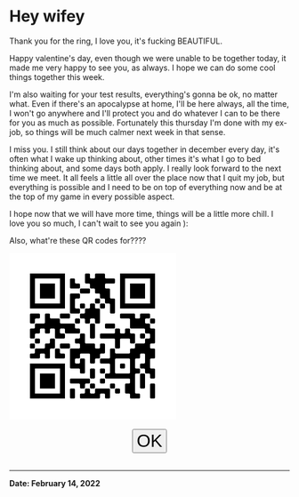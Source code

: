 # Hey wifey

Thank you for the ring, I love you, it's fucking BEAUTIFUL.

Happy valentine's day, even though we were unable to be together today, it made me very happy to see you, as always. I hope we can do some cool things together this week.

I'm also waiting for your test results, everything's gonna be ok, no matter what. Even if there's an apocalypse at home, I'll be here always, all the time, I won't go anywhere and I'll protect you and do whatever I can to be there for you as much as possible. Fortunately this thursday I'm done with my ex-job, so things will be much calmer next week in that sense.

I miss you. I still think about our days together in december every day, it's often what I wake up thinking about, other times it's what I go to bed thinking about, and some days both apply. I really look forward to the next time we meet. It all feels a little all over the place now that I quit my job, but everything is possible and I need to be on top of everything now and be at the top of my game in every possible aspect.

I hope now that we will have more time, things will be a little more chill. I love you so much, I can't wait to see you again ):

Also, what're these QR codes for????

<img src="./assets/bibi4.png" id="bibiQR"><br>
<div id="uSure"></div>
<div style="text-align: center;"><button id="bibiyes" onclick="changeImage()"><span id="bibitext" style="font-size: xx-large;">OK</span></button></div>

<br>

***

**Date: February 14, 2022**
